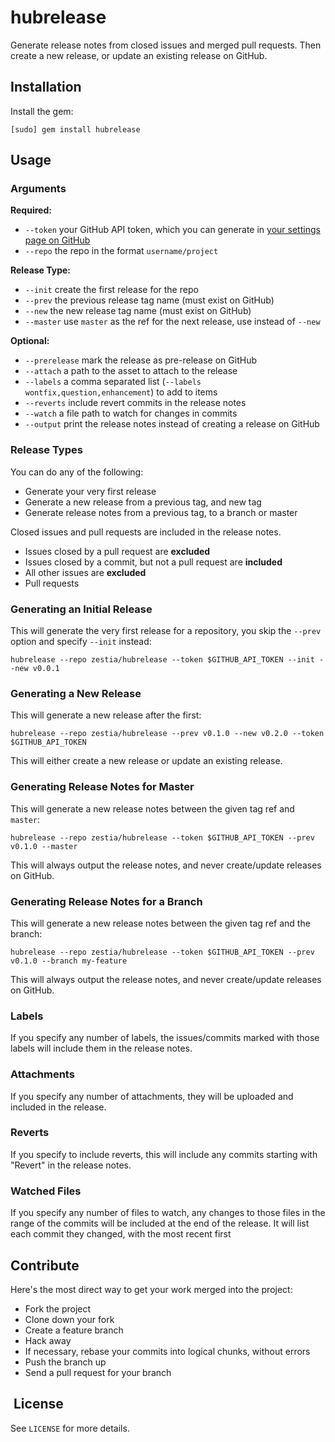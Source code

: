 # hubrelease

Generate release notes from closed issues and merged pull requests. Then create
a new release, or update an existing release on GitHub.

## Installation

Install the gem:

    [sudo] gem install hubrelease

## Usage

### Arguments

**Required:**

- `--token` your GitHub API token, which you can generate in [your settings page on GitHub](https://github.com/settings/applications)
- `--repo` the repo in the format `username/project`

**Release Type:**

- `--init` create the first release for the repo
- `--prev` the previous release tag name (must exist on GitHub)
- `--new` the new release tag name (must exist on GitHub)
- `--master` use `master` as the ref for the next release, use instead of `--new`

**Optional:**

- `--prerelease` mark the release as pre-release on GitHub
- `--attach` a path to the asset to attach to the release
- `--labels` a comma separated list (`--labels wontfix,question,enhancement`) to add to items
- `--reverts` include revert commits in the release notes
- `--watch` a file path to watch for changes in commits
- `--output` print the release notes instead of creating a release on GitHub

### Release Types

You can do any of the following:

- Generate your very first release
- Generate a new release from a previous tag, and new tag
- Generate release notes from a previous tag, to a branch or master

Closed issues and pull requests are included in the release notes.

- Issues closed by a pull request are **excluded**
- Issues closed by a commit, but not a pull request are **included**
- All other issues are **excluded**
- Pull requests

### Generating an Initial Release

This will generate the very first release for a repository, you skip the
`--prev` option and specify `--init` instead:

    hubrelease --repo zestia/hubrelease --token $GITHUB_API_TOKEN --init --new v0.0.1

### Generating a New Release

This will generate a new release after the first:

    hubrelease --repo zestia/hubrelease --prev v0.1.0 --new v0.2.0 --token $GITHUB_API_TOKEN

This will either create a new release or update an existing release.

### Generating Release Notes for Master

This will generate a new release notes between the given tag ref and `master`:

    hubrelease --repo zestia/hubrelease --token $GITHUB_API_TOKEN --prev v0.1.0 --master

This will always output the release notes, and never create/update releases on
GitHub.

### Generating Release Notes for a Branch

This will generate a new release notes between the given tag ref and the branch:

    hubrelease --repo zestia/hubrelease --token $GITHUB_API_TOKEN --prev v0.1.0 --branch my-feature

This will always output the release notes, and never create/update releases on
GitHub.

### Labels

If you specify any number of labels, the issues/commits marked with those labels
will include them in the release notes.

### Attachments

If you specify any number of attachments, they will be uploaded and included in
the release.

### Reverts

If you specify to include reverts, this will include any commits starting with
"Revert" in the release notes.

### Watched Files

If you specify any number of files to watch, any changes to those files in the
range of the commits will be included at the end of the release. It will list
each commit they changed, with the most recent first

## Contribute

Here's the most direct way to get your work merged into the project:

- Fork the project
- Clone down your fork
- Create a feature branch
- Hack away
- If necessary, rebase your commits into logical chunks, without errors
- Push the branch up
- Send a pull request for your branch

##  License

See `LICENSE` for more details.
